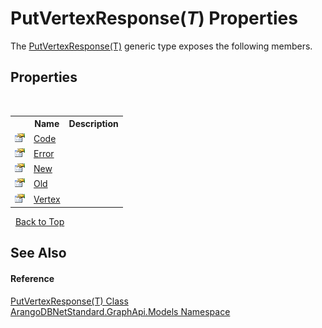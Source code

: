 # PutVertexResponse(*T*) Properties
 

The <a href="1f9e4819-0cbc-7e04-a968-95d6e00ebad7">PutVertexResponse(T)</a> generic type exposes the following members.


## Properties
&nbsp;<table><tr><th></th><th>Name</th><th>Description</th></tr><tr><td>![Public property](media/pubproperty.gif "Public property")</td><td><a href="b121f079-da30-4050-be26-321a7f9b298c">Code</a></td><td /></tr><tr><td>![Public property](media/pubproperty.gif "Public property")</td><td><a href="4464059a-c7da-688c-9695-0c22350a26ae">Error</a></td><td /></tr><tr><td>![Public property](media/pubproperty.gif "Public property")</td><td><a href="21137732-c503-dd80-e1e8-9f53662bcf32">New</a></td><td /></tr><tr><td>![Public property](media/pubproperty.gif "Public property")</td><td><a href="3936414f-860a-4a0e-c8c7-92192af12d43">Old</a></td><td /></tr><tr><td>![Public property](media/pubproperty.gif "Public property")</td><td><a href="180297f3-30a3-8e0a-450d-4c3e6868c0fe">Vertex</a></td><td /></tr></table>&nbsp;
<a href="#putvertexresponse(*t*)-properties">Back to Top</a>

## See Also


#### Reference
<a href="1f9e4819-0cbc-7e04-a968-95d6e00ebad7">PutVertexResponse(T) Class</a><br /><a href="6fb2338d-d8f7-f9c1-2056-1702fe9bf954">ArangoDBNetStandard.GraphApi.Models Namespace</a><br />